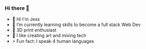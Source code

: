 ### Hi there 👋

- 🔭 Hi I'm Jess
- 🌱 I’m currently learning skills to become a full stack Web Dev
- 👯 3D print enthusiast
- 🤔 I like creating art and mixing tech
- ⚡ Fun fact: I speak 4 human languages


